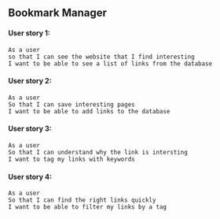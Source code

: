 ## Bookmark Manager

#### User story 1:  
```
As a user  
so that I can see the website that I find interesting  
I want to be able to see a list of links from the database
```

#### User story 2:  
```
As a user  
So that I can save interesting pages  
I want to be able to add links to the database  
```

#### User story 3:  
```
As a user  
So that I can understand why the link is intersting  
I want to tag my links with keywords  
```

#### User story 4:  
```
As a user  
So that I can find the right links quickly  
I want to be able to filter my links by a tag  
```
